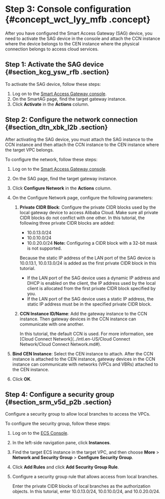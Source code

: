 # Step 3: Console configuration {#concept_wct_lyy_mfb .concept}

After you have configured the Smart Access Gateway \(SAG\) device, you need to activate the SAG device in the console and attach the CCN instance where the device belongs to the CEN instance where the physical connection belongs to access cloud services.

## Step 1: Activate the SAG device {#section_kcg_ysw_rfb .section}

To activate the SAG device, follow these steps:

1.  Log on to the [Smart Access Gateway console](https://smartag.console.aliyun.com/).
2.  On the SmartAG page, find the target gateway instance.
3.  Click **Activate** in the **Actions** column.

## Step 2: Configure the network connection {#section_dtn_xbk_l2b .section}

After activating the SAG device, you must attach the SAG instance to the CCN instance and then attach the CCN instance to the CEN instance where the target VPC belongs.

To configure the network, follow these steps:

1.  Log on to the [Smart Access Gateway console](https://smartag.console.aliyun.com/).
2.  On the SAG page, find the target gateway instance.
3.  Click **Configure Network** in the **Actions** column.
4.  On the Configure Network page, configure the following parameters:
    1.  **Private CIDR Block**: Configure the private CIDR blocks used by the local gateway device to access Alibaba Cloud. Make sure all private CIDR blocks do not conflict with one other. In this tutorial, the following three private CIDR blocks are added:

        -   10.0.13.0/24
        -   10.0.10.0/24
        -   10.0.20.0/24
        **Note:** Configuring a CIDR block with a 32-bit mask is not supported.

        Because the static IP address of the LAN port of the SAG device is 10.0.13.1, 10.0.13.0/24 is added as the first private CIDR block in this tutorial.

        -   If the LAN port of the SAG device uses a dynamic IP address and DHCP is enabled on the client, the IP address used by the local client is allocated from the first private CIDR block specified by you.
        -   If the LAN port of the SAG device uses a static IP address, the static IP address must be in the specified private CIDR block.
    2.  **CCN Instance ID/Name**: Add the gateway instance to the CCN instance. Then gateway devices in the CCN instance can communicate with one another.

        In this tutorial, the default CCN is used. For more information, see [Cloud Connect Network](../intl.en-US/Cloud Connect Network/Cloud Connect Network.md#).

5.  **Bind CEN Instance**: Select the CEN instance to attach. After the CCN instance is attached to the CEN instance, gateway devices in the CCN instance can communicate with networks \(VPCs and VBRs\) attached to the CEN instance.
6.  Click **OK**.

## Step 4: Configure a security group {#section_srm_v5d_p2b .section}

Configure a security group to allow local branches to access the VPCs.

To configure the security group, follow these steps:

1.  Log on to the [ECS Console](https://ecs.console.aliyun.com).
2.  In the left-side navigation pane, click **Instances**.
3.  Find the target ECS instance in the target VPC, and then choose **More** \> **Network and Security Group** \> **Configure Security Group**.
4.  Click **Add Rules** and click **Add Security Group Rule**.
5.  Configure a security group rule that allows access from local branches.

    Enter the private CIDR blocks of local branches as the authorization objects. In this tutorial, enter 10.0.13.0/24, 10.0.10.0/24, and 10.0.20.0/24.


